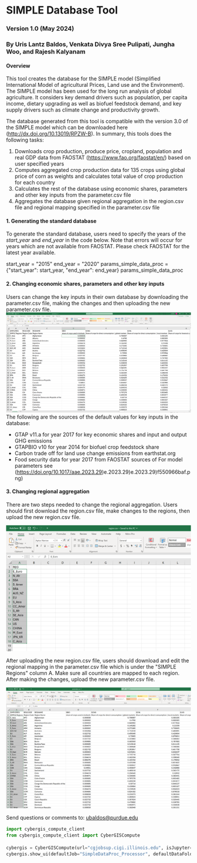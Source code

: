 # SIMPLE Database Tool
### Version 1.0 (May 2024)
### By Uris Lantz Baldos, Venkata Divya Sree Pulipati, Jungha Woo, and Rajesh Kalyanam


#### Overview

This tool creates the database for the SIMPLE model (Simplified International Model of agricultural Prices, Land use and the Environment). The SIMPLE model has been used for the long run analysis of global agriculture. It considers key demand drivers such as population, per capita income, dietary upgrading as well as biofuel feedstock demand, and key supply drivers such as climate change and productivity growth. 

The database generated from this tool is compatible with the version 3.0 of the SIMPLE model which can be downloaded here (http://dx.doi.org/10.13019/RPZW-B). In summary, this tools does the following tasks:

1) Downloads crop production, produce price, cropland, population and real GDP data from FAOSTAT (https://www.fao.org/faostat/en/) based on user specified years
2) Computes aggregated crop production data for 135 crops using global price of corn as weights and calculates total value of crop production for each country
3) Calculates the rest of the database using economic shares, parameters and other key inputs from the parameter.csv file
4) Aggregates the database given regional aggregation in the region.csv file and regional mapping specified in the parameter.csv file

#### 1. Generating the standard database

To generate the standard database, users need to specify the years of the *start_year* and *end_year* in the code below. Note that errors will occur for years which are not available from FAOSTAT. Please check FAOSTAT for the latest year available.

start_year = "2015"
end_year = "2020"
params_simple_data_proc = {"start_year": start_year, "end_year": end_year} 
params_simple_data_proc

#### 2. Changing economic shares, parameters and other key inputs

Users can change the key inputs in their own database by downloading the parameter.csv file, making the changes and then uploading the new parameter.csv file.
![image.png](c2485c4f-3ca4-42ca-908d-12eceba0db27.png)
 The following are the sources of the default values for key inputs in the database:
- GTAP v11.a for year 2017 for key economic shares and input and output GHG emissions
- GTAPBIO v10 for year 2014 for biofuel crop feedstock share 
- Carbon trade off for land use change emissions from earthstat.org
- Food security data for year 2017 from FAOSTAT
sources of 
For model parameters see (https://doi.org/10.1017/aae.2023.29)e.2023.29)e.2023.29)f550966baf.png)




#### 3. Changing regional aggregation

There are two steps needed to change the regional aggregation. Users should first download the region.csv file, make changes to the regions, then upload the new region.csv file.

![image.png](942dbab8-0037-4315-8195-23424759a256.png)

After uploading the new region.csv file, users should download and edit the regional mapping in the parameter.csv file which is under the "SIMPLE Regions" column A. Make sure all countries are mapped to each region. After making the changes, upload the new parameter.csv file.

![image.png](c32c76eb-c5bd-4056-ad5e-7c74c356ed26.png)


Send questions or comments to: ubaldos@purdue.edu


```python
import cybergis_compute_client
from cybergis_compute_client import CyberGISCompute

cybergis = CyberGISCompute(url="cgjobsup.cigi.illinois.edu", isJupyter=True, protocol="HTTPS", port=443, suffix="v2")
cybergis.show_ui(defaultJob="SimpleDataProc_Processor", defaultDataFolder="./configs", input_params=params_simple_data_proc)
```
